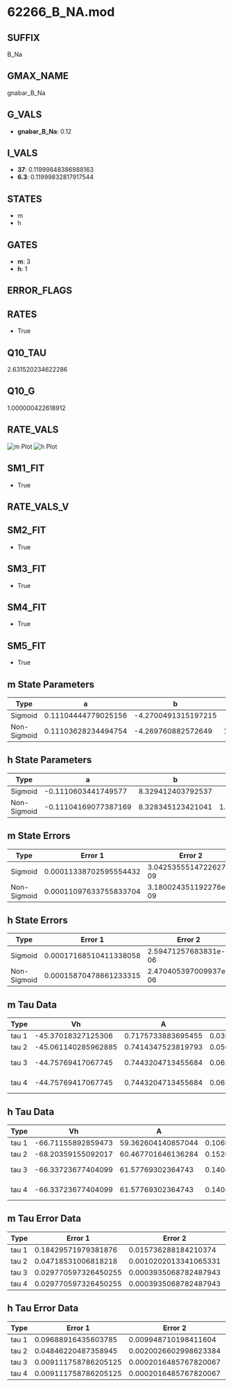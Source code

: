 # 62266_B_NA.mod

## SUFFIX

B_Na

## GMAX_NAME

gnabar_B_Na

## G_VALS

- **gnabar_B_Na**: 0.12

## I_VALS

- **37**: 0.11999848386988163
- **6.3**: 0.11999832817917544

## STATES

- m
- h

## GATES

- **m**: 3
- **h**: 1

## ERROR_FLAGS


## RATES

- True

## Q10_TAU

2.631520234622286

## Q10_G

1.000000422618912

## RATE_VALS

![m Plot](/Users/pbozelos/Dropbox/icg-Chai-Panos/supermodels/output_markdown_files/Na/62266_B_NA.mod/images/m.png)
![h Plot](/Users/pbozelos/Dropbox/icg-Chai-Panos/supermodels/output_markdown_files/Na/62266_B_NA.mod/images/h.png)

## SM1_FIT

- True

## RATE_VALS_V

## SM2_FIT

- True

## SM3_FIT

- True

## SM4_FIT

- True

## SM5_FIT

- True

## m State Parameters

| Type | a | b | c | d |
| --- | --- | --- | --- | --- |
| Sigmoid | 0.11104444779025156 | -4.2700491315197215 |
| Non-Sigmoid | 0.11103628234494754 | -4.269760882572649 | 1.0000338973728817 | -2.1348605444681443e-05 |

## h State Parameters

| Type | a | b | c | d |
| --- | --- | --- | --- | --- |
| Sigmoid | -0.1110603441749577 | 8.329412403792537 |
| Non-Sigmoid | -0.11104169077387169 | 8.328345123421041 | 1.000144367852038 | -5.1195567831449685e-06 |

## m State Errors

| Type | Error 1 | Error 2 | Error 3 |
| --- | --- | --- | --- |
| Sigmoid | 0.00011338702595554432 | 3.0425355514722627e-09 | 6.453433867930792e-05 |
| Non-Sigmoid | 0.00011097633755833704 | 3.180024351192276e-09 | 6.316229297862388e-05 |

## h State Errors

| Type | Error 1 | Error 2 | Error 3 |
| --- | --- | --- | --- |
| Sigmoid | 0.00017168510411338058 | 2.59471257683831e-06 | 0.00015099506012893323 |
| Non-Sigmoid | 0.00015870478661233315 | 2.470405397009937e-06 | 0.00013957902126123423 |

## m Tau Data

| Type | Vh | A | b1 | b2 | c1 | c2 | d1 | d2 | e1 | e2 |
| --- | --- | --- | --- | --- | --- | --- | --- | --- | --- | --- |
| tau 1 | -45.37018327125306 | 0.7175733883695455 | 0.039157865364125764 | 0.03154285625208908 |
| tau 2 | -45.061140285962885 | 0.7414347523819793 | 0.05609843971310742 | 0.00046899606546598426 | 0.04186199336352905 | -0.00016771065770628676 |
| tau 3 | -44.75769417067745 | 0.7443204713455684 | 0.06358606965429152 | 0.0009052894561515311 | 5.934995965987649e-06 | 0.046819748476751945 | -0.000300943377779787 | 7.512598115209133e-07 |
| tau 4 | -44.75769417067745 | 0.7443204713455684 | 0.06358606965429152 | 0.0009052894561515311 | 5.934995965987649e-06 | 0.0 | 0.046819748476751945 | -0.000300943377779787 | 7.512598115209133e-07 | 0.0 |

## h Tau Data

| Type | Vh | A | b1 | b2 | c1 | c2 | d1 | d2 | e1 | e2 |
| --- | --- | --- | --- | --- | --- | --- | --- | --- | --- | --- |
| tau 1 | -66.71155892859473 | 59.362604140857044 | 0.1069426724605708 | 0.11301094524974871 |
| tau 2 | -68.20359155092017 | 60.467701646136284 | 0.15268869868991974 | 0.00231408420043739 | 0.11552489742113617 | -0.000538844711823171 |
| tau 3 | -66.33723677404099 | 61.57769302364743 | 0.14044574992691242 | 0.0025967562056383553 | 2.275414325052348e-05 | 0.14886832010361795 | -0.0017515128337075787 | 7.209447643014165e-06 |
| tau 4 | -66.33723677404099 | 61.57769302364743 | 0.14044574992691242 | 0.0025967562056383553 | 2.275414325052348e-05 | 0.0 | 0.14886832010361795 | -0.0017515128337075787 | 7.209447643014165e-06 | 0.0 |

## m Tau Error Data

| Type | Error 1 | Error 2 | Error 3 |
| --- | --- | --- | --- |
| tau 1 | 0.18429571979381876 | 0.015736288184210374 | 0.07354418801616387 |
| tau 2 | 0.04718531006818218 | 0.0010202013341065331 | 0.018829549156853354 |
| tau 3 | 0.029770597326450255 | 0.0003935068782487943 | 0.011880115336261855 |
| tau 4 | 0.029770597326450255 | 0.0003935068782487943 | 0.011880115336261855 |

## h Tau Error Data

| Type | Error 1 | Error 2 | Error 3 |
| --- | --- | --- | --- |
| tau 1 | 0.09688916435603785 | 0.009948710198411604 | 0.07682866641553818 |
| tau 2 | 0.04846220487358945 | 0.0020026602998623384 | 0.038428307197619554 |
| tau 3 | 0.009111758786205125 | 0.0002016485767820067 | 0.007225207079625081 |
| tau 4 | 0.009111758786205125 | 0.0002016485767820067 | 0.007225207079625081 |

